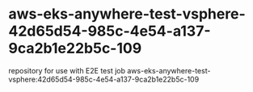 # aws-eks-anywhere-test-vsphere-42d65d54-985c-4e54-a137-9ca2b1e22b5c-109
repository for use with E2E test job aws-eks-anywhere-test-vsphere:42d65d54-985c-4e54-a137-9ca2b1e22b5c-109
